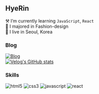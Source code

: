 ## HyeRin
⚒️ I’m currently learning `JavaScript`, `React`<br />
👠 I majored in Fashion-design<br />
🏡 I live in Seoul, Korea

### Blog
<a href="https://velog.io/@hye_rin">![Blog](https://img.shields.io/badge/Tech%20Blog-11B48A?style=flat-square&logo=Vimeo&logoColor=white&link=https://velog.io/@hye_rin)</a><br />
[![Velog's GitHub stats](https://velog-readme-stats.vercel.app/api?name=hye_rin&slug=나만의-자기소개-웹페이지)](https://github.com/eungyeole/velog-readme-stats)

### Skills

![html5](https://img.shields.io/badge/html5-%23E34F26.svg?style=flat-square&logo=html5&logoColor=white)
![css3](https://img.shields.io/badge/css3-%231572B6.svg?style=flat-square&logo=css3&logoColor=white)
![javascript](https://img.shields.io/badge/JavaScript-%23323330.svg?style=flat-square&logo=javascript&logoColor=%23F7DF1E)
![react](https://img.shields.io/badge/React-20232A?style=flat-square&logo=react&logoColor=61DAFB)
